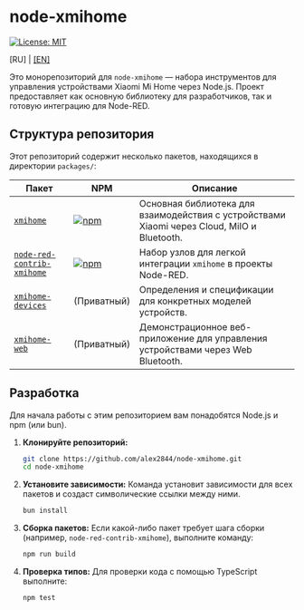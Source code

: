 # node-xmihome

[![License: MIT](https://img.shields.io/badge/License-MIT-yellow.svg)](https://opensource.org/licenses/MIT)

[RU] | [[EN]](../README.md)

Это монорепозиторий для `node-xmihome` — набора инструментов для управления
устройствами Xiaomi Mi Home через Node.js. Проект предоставляет как основную
библиотеку для разработчиков, так и готовую интеграцию для Node-RED.

## Структура репозитория

Этот репозиторий содержит несколько пакетов, находящихся в директории `packages/`:

| Пакет | NPM | Описание |
| --- | --- | --- |
| [`xmihome`](../../packages/node/) | [![npm](https://img.shields.io/npm/v/xmihome.svg)](https://www.npmjs.com/package/xmihome) | Основная библиотека для взаимодействия с устройствами Xiaomi через Cloud, MiIO и Bluetooth. |
| [`node-red-contrib-xmihome`](../../packages/node-red/) | [![npm](https://img.shields.io/npm/v/node-red-contrib-xmihome.svg)](https://www.npmjs.com/package/node-red-contrib-xmihome) | Набор узлов для легкой интеграции `xmihome` в проекты Node-RED. |
| [`xmihome-devices`](../../packages/devices/) | (Приватный) | Определения и спецификации для конкретных моделей устройств. |
| [`xmihome-web`](../../packages/web/) | (Приватный) | Демонстрационное веб-приложение для управления устройствами через Web Bluetooth. |

## Разработка

Для начала работы с этим репозиторием вам понадобятся Node.js и npm (или bun).

1. **Клонируйте репозиторий:**

    ```bash
    git clone https://github.com/alex2844/node-xmihome.git
    cd node-xmihome
    ```

2. **Установите зависимости:**
    Команда установит зависимости для всех пакетов и создаст
    символические ссылки между ними.

    ```bash
    bun install
    ```

3. **Сборка пакетов:**
    Если какой-либо пакет требует шага сборки
    (например, `node-red-contrib-xmihome`), выполните команду:

    ```bash
    npm run build
    ```

4. **Проверка типов:**
    Для проверки кода с помощью TypeScript выполните:

    ```bash
    npm test
    ```

